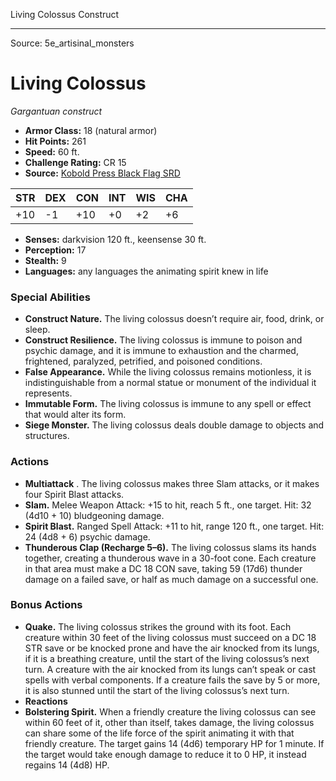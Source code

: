 <MonsterName/>Living Colossus</MonsterName>
<CreatureType/>Construct</CreatureType>



---

Source: 5e_artisinal_monsters

# Living Colossus

*Gargantuan construct*

- **Armor Class:** 18 (natural armor)
- **Hit Points:** 261
- **Speed:** 60 ft.
- **Challenge Rating:** CR 15
- **Source:** [Kobold Press Black Flag SRD](https://koboldpress.com/black-flag-roleplaying/)

| STR | DEX | CON | INT | WIS | CHA |
| --- | --- | --- | --- | --- | --- |
| +10 | -1 | +10 | +0 | +2 | +6 |

- **Senses:** darkvision 120 ft., keensense 30 ft.
- **Perception:** 17
- **Stealth:** 9
- **Languages:** any languages the animating spirit knew in life

### Special Abilities

- **Construct Nature.** The living colossus doesn’t require air, food, drink, or sleep.
- **Construct Resilience.** The living colossus is immune to poison and psychic damage, and it is immune to exhaustion and the charmed, frightened, paralyzed, petrified, and poisoned conditions.
- **False Appearance.** While the living colossus remains motionless, it is indistinguishable from a normal statue or monument of the individual it represents.
- **Immutable Form.** The living colossus is immune to any spell or effect that would alter its form.
- **Siege Monster.** The living colossus deals double damage to objects and structures.

### Actions

- **Multiattack** . The living colossus makes three Slam attacks, or it makes four Spirit Blast attacks.
- **Slam.** Melee Weapon Attack: +15 to hit, reach 5 ft., one target. Hit: 32 (4d10 + 10) bludgeoning damage.
- **Spirit Blast.** Ranged Spell Attack: +11 to hit, range 120 ft., one target. Hit: 24 (4d8 + 6) psychic damage.
- **Thunderous Clap (Recharge 5–6).** The living colossus slams its hands together, creating a thunderous wave in a 30-foot cone. Each creature in that area must make a DC 18 CON save, taking 59 (17d6) thunder damage on a failed save, or half as much damage on a successful one.

### Bonus Actions

- **Quake.** The living colossus strikes the ground with its foot. Each creature within 30 feet of the living colossus must succeed on a DC 18 STR save or be knocked prone and have the air knocked from its lungs, if it is a breathing creature, until the start of the living colossus’s next turn. A creature with the air knocked from its lungs can’t speak or cast spells with verbal components. If a creature fails the save by 5 or more, it is also stunned until the start of the living colossus’s next turn.
- **Reactions** 
- **Bolstering Spirit.** When a friendly creature the living colossus can see within 60 feet of it, other than itself, takes damage, the living colossus can share some of the life force of the spirit animating it with that friendly creature. The target gains 14 (4d6) temporary HP for 1 minute. If the target would take enough damage to reduce it to 0 HP, it instead regains 14 (4d8) HP.



